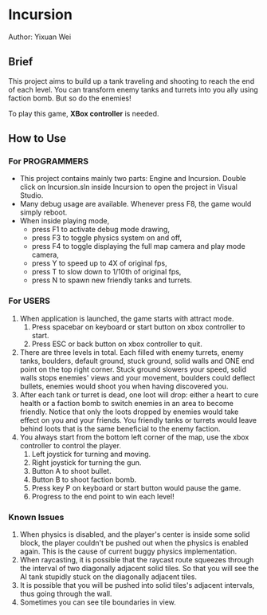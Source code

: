# Incursion
Author: Yixuan Wei

## Brief
This project aims to build up a tank traveling and shooting to reach the end of each level. You can transform enemy tanks and turrets into you ally using faction bomb. But so do the enemies!

To play this game, **XBox controller** is needed.

## How to Use
### For PROGRAMMERS
- This project contains mainly two parts: Engine and Incursion.
	Double click on Incursion.sln inside Incursion to open the project in Visual Studio.
- Many debug usage are available. Whenever press F8, the game would simply reboot.
- When inside playing mode, 
  - press F1 to activate debug mode drawing, 
  - press F3 to toggle physics system on and off, 
  - press F4 to toggle displaying the full map camera and play 
    mode camera, 
  - press Y to speed up to 4X of original fps, 
  - press T to slow down to 1/10th of original fps, 
  - press N to spawn new friendly tanks and turrets.
### For USERS
1. When application is launched, the game starts with attract mode. 
   1. Press spacebar on keyboard or start button on xbox controller to start.
   2. Press ESC or back button on xbox controller to quit.
2. There are three levels in total. Each filled with enemy turrets, enemy tanks, boulders, default ground, stuck ground, solid walls and ONE end point on the top right corner. Stuck ground slowers your speed, solid walls stops enemies' views and your movement, boulders could deflect bullets, enemies would shoot you when having discovered you. 
3. After each tank or turret is dead, one loot will drop: either a heart to cure health or a faction bomb to switch enemies in an area to become friendly. Notice that only the loots dropped by enemies would take effect on you and your friends. You friendly tanks or turrets would leave behind loots that is the same beneficial to the enemy faction.
4. You always start from the bottom left corner of the map, use the xbox controller to control the player. 
    1. Left joystick for turning and moving. 
    2. Right joystick for turning the gun. 
    3. Button A to shoot bullet. 
    4. Button B to shoot faction bomb.
    5. Press key P on keyboard or start button would pause the game.
	1. Progress to the end point to win each level!


### Known Issues
 1. When physics is disabled, and the player's center is inside some solid block, the player couldn't be pushed out when the physics is enabled again. This is the cause of current buggy physics implementation.
 2. When raycasting, it is possible that the raycast route squeezes through the interval of two diagonally adjacent solid tiles. So that you will see the AI tank stupidly stuck on the diagonally adjacent tiles.
 3. It is possible that you will be pushed into solid tiles's adjacent intervals, thus going through the wall.
 4. Sometimes you can see tile boundaries in view.
